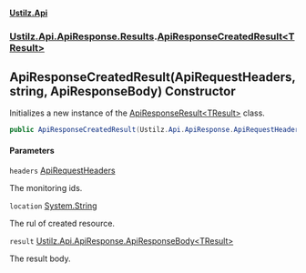#### [Ustilz.Api](index.md 'index')
### [Ustilz.Api.ApiResponse.Results](Ustilz.Api.ApiResponse.Results.md 'Ustilz.Api.ApiResponse.Results').[ApiResponseCreatedResult&lt;TResult&gt;](Ustilz.Api.ApiResponse.Results.ApiResponseCreatedResult_TResult_.md 'Ustilz.Api.ApiResponse.Results.ApiResponseCreatedResult<TResult>')

## ApiResponseCreatedResult(ApiRequestHeaders, string, ApiResponseBody<TResult>) Constructor

Initializes a new instance of the [ApiResponseResult&lt;TResult&gt;](Ustilz.Api.ApiResponse.Results.ApiResponseResult_TResult_.md 'Ustilz.Api.ApiResponse.Results.ApiResponseResult<TResult>') class.

```csharp
public ApiResponseCreatedResult(Ustilz.Api.ApiResponse.ApiRequestHeaders headers, string location, Ustilz.Api.ApiResponse.ApiResponseBody<TResult>? result=null);
```
#### Parameters

<a name='Ustilz.Api.ApiResponse.Results.ApiResponseCreatedResult_TResult_.ApiResponseCreatedResult(Ustilz.Api.ApiResponse.ApiRequestHeaders,string,Ustilz.Api.ApiResponse.ApiResponseBody_TResult_).headers'></a>

`headers` [ApiRequestHeaders](Ustilz.Api.ApiResponse.ApiRequestHeaders.md 'Ustilz.Api.ApiResponse.ApiRequestHeaders')

The monitoring ids.

<a name='Ustilz.Api.ApiResponse.Results.ApiResponseCreatedResult_TResult_.ApiResponseCreatedResult(Ustilz.Api.ApiResponse.ApiRequestHeaders,string,Ustilz.Api.ApiResponse.ApiResponseBody_TResult_).location'></a>

`location` [System.String](https://docs.microsoft.com/en-us/dotnet/api/System.String 'System.String')

The rul of created resource.

<a name='Ustilz.Api.ApiResponse.Results.ApiResponseCreatedResult_TResult_.ApiResponseCreatedResult(Ustilz.Api.ApiResponse.ApiRequestHeaders,string,Ustilz.Api.ApiResponse.ApiResponseBody_TResult_).result'></a>

`result` [Ustilz.Api.ApiResponse.ApiResponseBody&lt;](Ustilz.Api.ApiResponse.ApiResponseBody_TResponse_.md 'Ustilz.Api.ApiResponse.ApiResponseBody<TResponse>')[TResult](Ustilz.Api.ApiResponse.Results.ApiResponseCreatedResult_TResult_.md#Ustilz.Api.ApiResponse.Results.ApiResponseCreatedResult_TResult_.TResult 'Ustilz.Api.ApiResponse.Results.ApiResponseCreatedResult<TResult>.TResult')[&gt;](Ustilz.Api.ApiResponse.ApiResponseBody_TResponse_.md 'Ustilz.Api.ApiResponse.ApiResponseBody<TResponse>')

The result body.